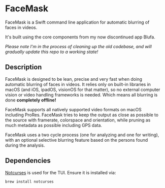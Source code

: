 # FaceMask

FaceMask is a Swift command line application for automatic blurring of faces in videos.

It's built using the core components from my now discontinued app Blufa.

*Please note I'm in the process of cleaning up the old codebase, and will gradually update this repo to a working state!*

## Description

FaceMask is designed to be lean, precise and very fast when doing automatic blurring of faces in videos. It relies only on built-in libraries in macOS (and iOS, ipadOS, visionOS for that matter), so no external computer vision or video handling frameworks is needed. Which means all blurring is done **completely offline!**

FaceMask supports all natively supported video formats on macOS including ProRes. FaceMask tries to keep the output as close as possible to the source with framerate, colorspace and orientation, while pruning as much metadata as possible including GPS data.

FaceMask uses a two cycle process (one for analyzing and one for writing), with an optional selective blurring feature based on the persons found during the analysis.

## Dependencies

[Notcurses](https://github.com/dankamongmen/notcurses) is used for the TUI. Ensure it is installed via:

```
brew install notcurses
```